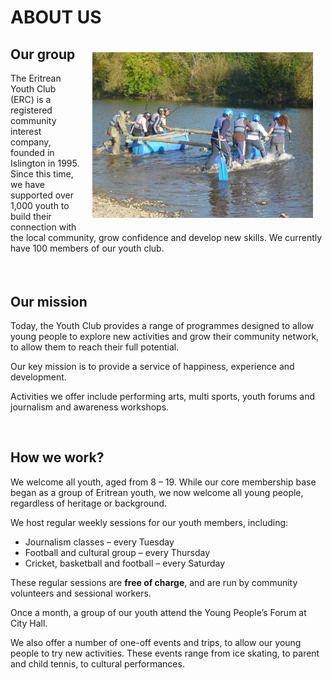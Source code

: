 # ABOUT US

<img src="/images/raft.jpg" alt="Raft" style="width: 70%; padding:20px; float:right;" />

<h2>Our group</h2>


The Eritrean Youth Club (ERC) is a registered community interest company, founded in Islington in 1995. Since this time, we have supported over 1,000 youth to build their connection with the local community, grow confidence and develop new skills. We currently have 100 members of our youth club.


<h2 style="margin-top:65px;">Our mission</h2>


Today, the Youth Club provides a range of programmes designed to allow young people to explore new activities and grow their community network, to allow them to reach their full potential.

Our key mission is to provide a service of happiness, experience and development.

Activities we offer include performing arts, multi sports, youth forums and journalism and awareness workshops.

<h2 style="margin-top:60px;">How we work?</h2>

We welcome all youth, aged from 8 – 19. While our core membership base began as a group of Eritrean youth, we now welcome all young people, regardless of heritage or background.

We host regular weekly sessions for our youth members, including:

* Journalism classes – every Tuesday
* Football and cultural group – every Thursday
* Cricket, basketball and football – every Saturday

These regular sessions are <b>free of charge</b>, and are run by community volunteers and sessional workers.

Once a month, a group of our youth attend the Young People’s Forum at City Hall.

We also offer a number of one-off events and trips, to allow our young people to try new activities. These events range from ice skating, to parent and child tennis, to cultural performances.
